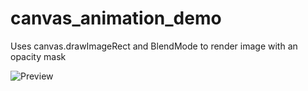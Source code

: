 # canvas_animation_demo

Uses canvas.drawImageRect and BlendMode to render image with an opacity mask

![Preview](preview.gif)